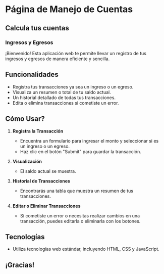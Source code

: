# Página de Manejo de Cuentas
## Calcula tus cuentas
### Ingresos y Egresos

¡Bienvenido! Esta aplicación web te permite llevar un registro de tus ingresos y egresos de manera eficiente y sencilla.

## Funcionalidades

- Registra tus transacciones ya sea un ingreso o un egreso.
- Visualiza un resumen o total de tu saldo actual.
- Un historial detallado de todas tus transacciones.
- Edita o elimina transacciones si cometiste un error.

## Cómo Usar?

1. **Registra la Transacción**
   - Encuentra un formulario para ingresar el monto y seleccionar si es un ingreso o un egreso.
   - Haz clic en el botón "Submit" para guardar la transacción.

2. **Visualización**
   - El saldo actual se muestra.
   
3. **Historial de Transacciones**
   - Encontrarás una tabla que muestra un resumen de tus transacciones.
   
5. **Editar o Eliminar Transacciones**
   - Si cometiste un error o necesitas realizar cambios en una transacción, puedes editarla o eliminarla con los botones.

## Tecnologías

- Utiliza tecnologías web estándar, incluyendo HTML, CSS y JavaScript.

## ¡Gracias!
